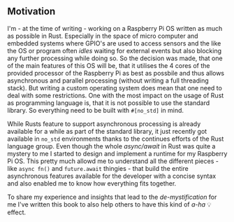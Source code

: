 ## Motivation

I'm - at the time of writing - working on a Raspberry Pi OS written as much as possible in Rust. Especially in the space of micro computer and embedded systems where GPIO's are used to access sensors and the like the OS or program often *idles* waiting for external events but also blocking any further processing while doing so. So the decision was made, that one of the main features of this OS will be, that it utilises the 4 cores of the provided processor of the Raspberry Pi as best as possbile and thus allows asynchronous and parallel processing (without writing a full threading stack). But writing a custom operating system does mean that one need to deal with some restrictions. One with the most impact on the usage of Rust as programming language is, that it is not possible to use the standard library. So everything need to be built with `#[no_std]` in mind.

While Rusts feature to support asynchronous processing is already available for a while as part of the standard library, it just recently got available in `no_std` environments thanks to the continues efforts of the Rust language group. Even though the whole *async/await* in Rust was quite a mystery to me I started to design and implement a runtime for my Raspberry Pi OS. This pretty much allowd me to understand all the different pieces - like `async fn()` and `future.await` thingies - that build the entire asynchronous features available for the developer with a concise syntax and also enabled me to know how everything fits together.

To share my experience and insights that lead to the *de-mystification* for me I've written this book to also help others to have this kind of *a-ha* 💡 effect.
